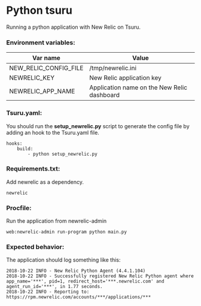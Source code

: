 # Python tsuru
Running a python application with New Relic on Tsuru.

### Environment variables:
| Var name  | Value |
| ------------- | ------------- |
| NEW_RELIC_CONFIG_FILE | /tmp/newrelic.ini |
| NEWRELIC_KEY | New Relic application key |
| NEWRELIC_APP_NAME | Application name on the New Relic dashboard |

### Tsuru.yaml:
You should run the **setup_newrelic.py** script to generate the config file by adding an hook to the Tsuru.yaml file.
```
hooks:
    build:
        - python setup_newrelic.py
```

### Requirements.txt:
Add newrelic as a dependency.
```
newrelic
```

### Procfile:
Run the application from newrelic-admin
```
web:newrelic-admin run-program python main.py
```

### Expected behavior:
The application should log something like this:
```
2018-10-22 INFO - New Relic Python Agent (4.4.1.104)
2018-10-22 INFO - Successfully registered New Relic Python agent where app_name='***', pid=1, redirect_host='***.newrelic.com' and agent_run_id='***', in 1.77 seconds.
2018-10-22 INFO - Reporting to: https://rpm.newrelic.com/accounts/***/applications/***
```
